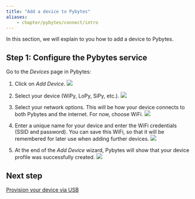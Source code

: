 ```yaml
---
title: "Add a device to Pybytes"
aliases:
    - chapter/pybytes/connect/intro
---
```


In this section, we will explain to you how to add a device to Pybytes.

## Step 1: Configure the Pybytes service

Go to the *Devices* page in Pybytes:

1. Click on *Add Device*.
![](/gitbook/assets/pybytes/add-device/add-device-btn.png)

1. Select your device (WiPy, LoPy, SiPy, etc.).
![](/gitbook/assets/pybytes/add-device/select-device-type.png)

1. Select your network options. This will be how your device connects to both Pybytes and the internet. For now, choose WiFi.
![](/gitbook/assets/pybytes/add-device/network-step.png)

1. Enter a unique name for your device and enter the WiFi credentials (SSID and password). You can save this WiFi, so that it will be remembered for later use when adding further devices.
![](/gitbook/assets/pybytes/add-device/customize-step.png)

1. At the end of the *Add Device* wizard, Pybytes will show that your device profile was successfully created.
![](/gitbook/assets/pybytes/add-device/final-step.png)

## Next step
[Provision your device via USB](quick)
